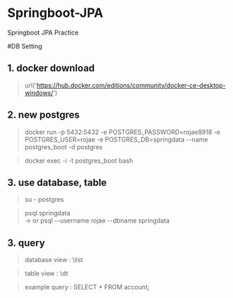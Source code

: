 # Springboot-JPA
Springboot JPA Practice


#DB Setting


## 1. docker download
> url('https://hub.docker.com/editions/community/docker-ce-desktop-windows/')

## 2. new postgres
> docker run -p 5432:5432 -e POSTGRES_PASSWORD=rojae8918 -e POSTGRES_USER=rojae -e POSTGRES_DB=springdata --name postgres_boot -d postgres<br/>

> docker exec -i -t postgres_boot bash

## 3. use database, table
> su - postgres</br>

> psql springdata<br/>
> -> or psql --username rojae --dbname springdata

## 3. query
> database view : 
> \list

>table view : 
>\dt

>example query : 
>SELECT * FROM account;










